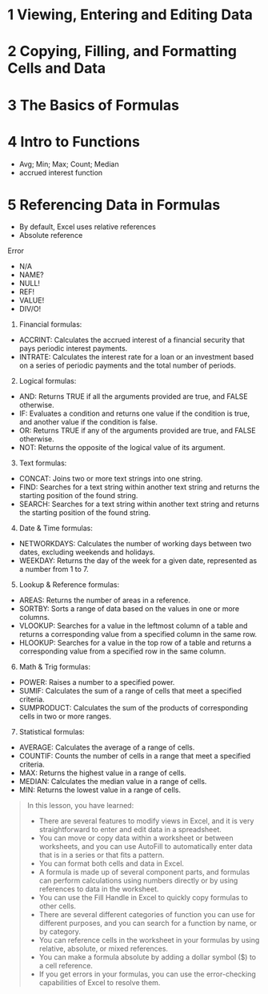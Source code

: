 

# 1 Viewing, Entering and Editing Data

# 2 Copying, Filling, and Formatting Cells and Data



# 3 The Basics of Formulas



# 4 Intro to Functions

- Avg; Min; Max; Count; Median
- accrued interest function

# 5 Referencing Data in Formulas

- By default, Excel uses relative references 
- Absolute reference

Error 

- N/A
- NAME?
- NULL!
- REF!
- VALUE!
- DIV/O!





1. Financial formulas:

- ACCRINT: Calculates the accrued interest of a financial security that pays periodic interest payments.
- INTRATE: Calculates the interest rate for a loan or an investment based on a series of periodic payments and the total number of periods.

2. Logical formulas:

- AND: Returns TRUE if all the arguments provided are true, and FALSE otherwise.
- IF: Evaluates a condition and returns one value if the condition is true, and another value if the condition is false.
- OR: Returns TRUE if any of the arguments provided are true, and FALSE otherwise.
- NOT: Returns the opposite of the logical value of its argument.

3. Text formulas:

- CONCAT: Joins two or more text strings into one string.
- FIND: Searches for a text string within another text string and returns the starting position of the found string.
- SEARCH: Searches for a text string within another text string and returns the starting position of the found string.

4. Date & Time formulas:

- NETWORKDAYS: Calculates the number of working days between two dates, excluding weekends and holidays.
- WEEKDAY: Returns the day of the week for a given date, represented as a number from 1 to 7.

5. Lookup & Reference formulas:

- AREAS: Returns the number of areas in a reference.
- SORTBY: Sorts a range of data based on the values in one or more columns.
- VLOOKUP: Searches for a value in the leftmost column of a table and returns a corresponding value from a specified column in the same row.
- HLOOKUP: Searches for a value in the top row of a table and returns a corresponding value from a specified row in the same column.

6. Math & Trig formulas:

- POWER: Raises a number to a specified power.
- SUMIF: Calculates the sum of a range of cells that meet a specified criteria.
- SUMPRODUCT: Calculates the sum of the products of corresponding cells in two or more ranges.

7. Statistical formulas:

- AVERAGE: Calculates the average of a range of cells.
- COUNTIF: Counts the number of cells in a range that meet a specified criteria.
- MAX: Returns the highest value in a range of cells.
- MEDIAN: Calculates the median value in a range of cells.
- MIN: Returns the lowest value in a range of cells.



> In this lesson, you have learned: 
>
> - There are several features to modify views in Excel, and it is very straightforward to enter and edit data in a spreadsheet. 
> - You can move or copy data within a worksheet or between worksheets, and you can use AutoFill to automatically enter data that is in a series or that fits a pattern. 
> - You can format both cells and data in Excel. 
> - A formula is made up of several component parts, and formulas can perform calculations using numbers directly or by using references to data in the worksheet. 
> - You can use the Fill Handle in Excel to quickly copy formulas to other cells. 
> - There are several different categories of function you can use for different purposes, and you can search for a function by name, or by category. 
> - You can reference cells in the worksheet in your formulas by using relative, absolute, or mixed references. 
> - You can make a formula absolute by adding a dollar symbol ($) to a cell reference. 
> - If you get errors in your formulas, you can use the error-checking capabilities of Excel to resolve them. 
>
>   

